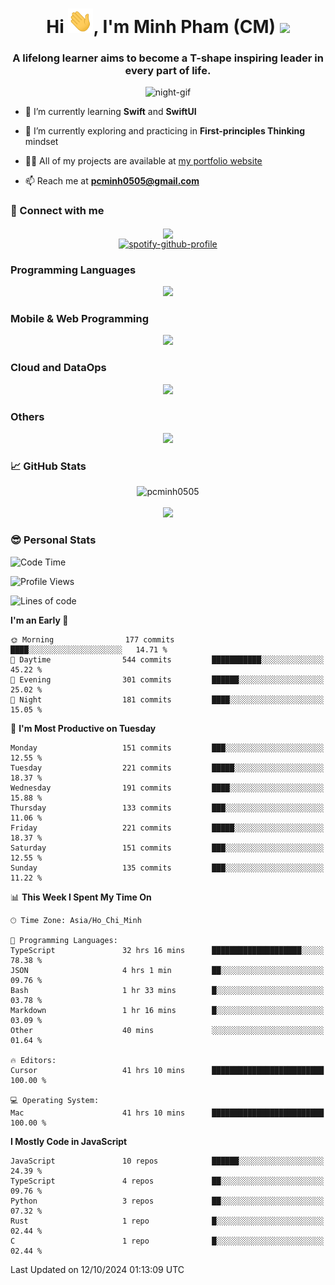 <h1 align="center">Hi <img src="https://raw.githubusercontent.com/ABSphreak/ABSphreak/master/gifs/Hi.gif" width="40px" />, I'm Minh Pham (CM) <img src="https://media.giphy.com/media/1ynCEtlgMPAeNAqdnu/giphy.gif" width="20px" /> </h1>
<h3 align="center">A lifelong learner aims to become a T-shape inspiring leader in every part of life.</h3>

<p align="center">
  <img src="https://media.giphy.com/media/xUA7bdpLxQhsSQdyog/giphy.gif" alt="night-gif" height="200em"/>
</p>

- 🌱 I’m currently learning **Swift** and **SwiftUI**

- 🔭 I’m currently exploring and practicing in **First-principles Thinking** mindset

- 👨‍💻 All of my projects are available at [my portfolio website](https://pcminh0505.vercel.app/)

- 📫 Reach me at **pcminh0505@gmail.com**


<h3 align="left">🧬 Connect with me</h3>
<p align="center">
<a href="https://linkedin.com/in/pcminh0505" target="blank"><img align="center" src="https://img.shields.io/badge/linkedin-%230077B5.svg?style=for-the-badge&logo=linkedin&logoColor=white" /></a>
<br/>
<a href="https://spotify-github-profile.kittinanx.com/api/view?uid=217d5ndg2rakxarcnspwomj7q&redirect=true">
  <img height="350em" src="https://spotify-github-profile.kittinanx.com/api/view?uid=217d5ndg2rakxarcnspwomj7q&cover_image=true&theme=default&bar_color_cover=true" alt="spotify-github-profile" />
</a>
</p>

<h3 align="left">Programming Languages</h3>
<p align="center">
  <a href="https://skillicons.dev">
    <img src="https://skillicons.dev/icons?i=py,ts,go,rust,java,swift,dart,solidity,cpp" />
  </a>
</p>

<h3 align="left">Mobile & Web Programming</h3>
<p align="center">
  <a href="https://skillicons.dev">
    <img src="https://skillicons.dev/icons?i=react,nextjs,flutter,graphql,fastapi,nodejs,spring,postgres,mongodb" />
  </a>
</p>

<h3 align="left">Cloud and DataOps</h3>
<p align="center">
  <a href="https://skillicons.dev">
     <img src="https://skillicons.dev/icons?i=aws,firebase,gcp,supabase,vercel,docker,kafka,redis,cassandra" />
  </a>
</p>

<h3 align="left">Others</h3>
<p align="center">
  <a href="https://skillicons.dev">
    <img src="https://skillicons.dev/icons?i=apple,anaconda,vscode,figma,postman,notion,obsidian" />
  </a>
</p>

<h3 align="left">📈 GitHub Stats</h3>

<p align="center">
<img height="180em" src="https://github-readme-stats.vercel.app/api?username=pcminh0505&count_private=true&show_icons=true&include_all_commits=true&theme=ayu-mirage&show_icons=true&locale=en" alt="pcminh0505" />
<br/><br/>
<img src="https://github-profile-trophy.vercel.app/?username=pcminh0505&theme=onedark&rank=SECRET,SSS,SS,S,AAA,AA,A&column=3" />
</p>

<h3 align="left">😎 Personal Stats</h3>

<!--START_SECTION:waka-->
![Code Time](http://img.shields.io/badge/Code%20Time-1%2C340%20hrs%201%20min-blue)

![Profile Views](http://img.shields.io/badge/Profile%20Views-3-blue)

![Lines of code](https://img.shields.io/badge/From%20Hello%20World%20I%27ve%20Written-10.4%20million%20lines%20of%20code-blue)

**I'm an Early 🐤** 

```text
🌞 Morning                177 commits         ████░░░░░░░░░░░░░░░░░░░░░   14.71 % 
🌆 Daytime                544 commits         ███████████░░░░░░░░░░░░░░   45.22 % 
🌃 Evening                301 commits         ██████░░░░░░░░░░░░░░░░░░░   25.02 % 
🌙 Night                  181 commits         ████░░░░░░░░░░░░░░░░░░░░░   15.05 % 
```
📅 **I'm Most Productive on Tuesday** 

```text
Monday                   151 commits         ███░░░░░░░░░░░░░░░░░░░░░░   12.55 % 
Tuesday                  221 commits         █████░░░░░░░░░░░░░░░░░░░░   18.37 % 
Wednesday                191 commits         ████░░░░░░░░░░░░░░░░░░░░░   15.88 % 
Thursday                 133 commits         ███░░░░░░░░░░░░░░░░░░░░░░   11.06 % 
Friday                   221 commits         █████░░░░░░░░░░░░░░░░░░░░   18.37 % 
Saturday                 151 commits         ███░░░░░░░░░░░░░░░░░░░░░░   12.55 % 
Sunday                   135 commits         ███░░░░░░░░░░░░░░░░░░░░░░   11.22 % 
```


📊 **This Week I Spent My Time On** 

```text
🕑︎ Time Zone: Asia/Ho_Chi_Minh

💬 Programming Languages: 
TypeScript               32 hrs 16 mins      ████████████████████░░░░░   78.38 % 
JSON                     4 hrs 1 min         ██░░░░░░░░░░░░░░░░░░░░░░░   09.76 % 
Bash                     1 hr 33 mins        █░░░░░░░░░░░░░░░░░░░░░░░░   03.78 % 
Markdown                 1 hr 16 mins        █░░░░░░░░░░░░░░░░░░░░░░░░   03.09 % 
Other                    40 mins             ░░░░░░░░░░░░░░░░░░░░░░░░░   01.64 % 

🔥 Editors: 
Cursor                   41 hrs 10 mins      █████████████████████████   100.00 % 

💻 Operating System: 
Mac                      41 hrs 10 mins      █████████████████████████   100.00 % 
```

**I Mostly Code in JavaScript** 

```text
JavaScript               10 repos            ██████░░░░░░░░░░░░░░░░░░░   24.39 % 
TypeScript               4 repos             ██░░░░░░░░░░░░░░░░░░░░░░░   09.76 % 
Python                   3 repos             ██░░░░░░░░░░░░░░░░░░░░░░░   07.32 % 
Rust                     1 repo              █░░░░░░░░░░░░░░░░░░░░░░░░   02.44 % 
C                        1 repo              █░░░░░░░░░░░░░░░░░░░░░░░░   02.44 % 
```




 Last Updated on 12/10/2024 01:13:09 UTC
<!--END_SECTION:waka-->

